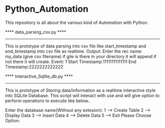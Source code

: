 # Python_Automation
This repository is all about the various kind of Automation with Python.

**** data_parsing_csv.py ****
*****************************

This is prototype of data parsing into csv file like start_timestamp and end_timestamp into csv file as realtime. Output: Enter the rec name: my_data (give csv filename) if gile is there in your directory it will append if not there it will create. Event: 1 Start Timestamp:11111111111111 End Timestamp:2222222222222

**** Interactive_Sqlite_db.py ****
**********************************

This is prototype of Storing data/information as a realtime interactive style into SQLite Database. This script will interact with use and will give option to perform operations to execute like below..

Enter the database name(Without any extesion):
 1 --> Create Table
 2 --> Display Data
 3 --> Insert Data
 4 --> Delete Data
 5 --> Exit
Please Choose Option:


